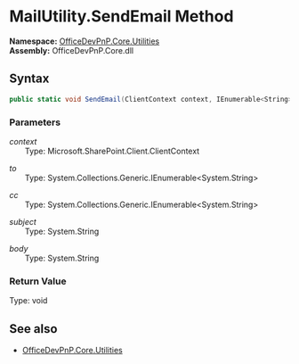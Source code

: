 # MailUtility.SendEmail Method  
  

**Namespace:** [OfficeDevPnP.Core.Utilities](OfficeDevPnP.Core.Utilities.md)  
**Assembly:** OfficeDevPnP.Core.dll  
## Syntax
```C#
public static void SendEmail(ClientContext context, IEnumerable<String> to, IEnumerable<String> cc, String subject, String body)
```
### Parameters
*context*  
&emsp;&emsp;Type: Microsoft.SharePoint.Client.ClientContext  

*to*  
&emsp;&emsp;Type: System.Collections.Generic.IEnumerable<System.String>  

*cc*  
&emsp;&emsp;Type: System.Collections.Generic.IEnumerable<System.String>  

*subject*  
&emsp;&emsp;Type: System.String  

*body*  
&emsp;&emsp;Type: System.String  

### Return Value
Type: void  

## See also
- [OfficeDevPnP.Core.Utilities](OfficeDevPnP.Core.Utilities.md)
